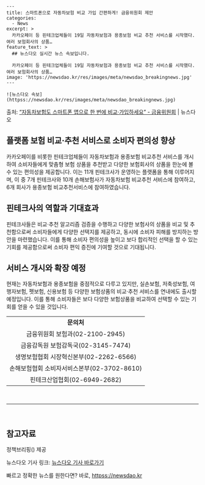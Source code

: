     ---
    title: 스마트폰으로 자동차보험 비교 가입 간편하게! 금융위원회 제안
    categories:
      - News
    excerpt: >
      카카오페이 등 핀테크업체들이 19일 자동차보험과 용종보험 비교 추천 서비스를 시작했다. 여러 보험회사의 상품…
    feature_text: >
      ## 뉴스다오 실시간 뉴스 속보입니다.
    
      카카오페이 등 핀테크업체들이 19일 자동차보험과 용종보험 비교 추천 서비스를 시작했다. 여러 보험회사의 상품…
    image: 'https://newsdao.kr/res/images/meta/newsdao_breakingnews.jpg'
    ---
    
    ![뉴스다오 속보](httpss://newsdao.kr/res/images/meta/newsdao_breakingnews.jpg)

<p>출처: <a href="httpss://newsdao.kr/3041" rel="dofollow">“자동차보험도 스마트폰 앱으로 한 번에 비교·가입하세요” - 금융위원회</a> | 뉴스다오</p>

<h2>플랫폼 보험 비교·추천 서비스로 소비자 편의성 향상</h2>
<p data-ke-size="size16">카카오페이를 비롯한 핀테크업체들이 자동차보험과 용종보험 비교추천 서비스를 개시하여 소비자들에게 맞춤형 보험 상품을 추천받고 다양한 보험회사의 상품을 한눈에 볼 수 있는 편의성을 제공합니다. 이는 11개 핀테크사가 운영하는 플랫폼을 통해 이루어지며, 이 중 7개 핀테크사와 10개 손해보험사가 자동차보험 비교추천 서비스에 참여하고, 6개 회사가 용종보험 비교추천서비스에 참여하였습니다.</p>
<h2>핀테크사의 역할과 기대효과</h2>
<p data-ke-size="size16">핀테크사들은 비교·추천 알고리즘 검증을 수행하고 다양한 보험사의 상품을 비교 및 추천함으로써 소비자들에게 다양한 선택지를 제공하고, 동시에 소비자 피해를 방지하는 방안을 마련했습니다. 이를 통해 소비자 편의성을 높이고 보다 합리적인 선택을 할 수 있는 기회를 제공함으로써 소비자 편익 증진에 기여할 것으로 기대됩니다.</p>
<h2>서비스 개시와 확장 예정</h2>
<p data-ke-size="size16">현재는 자동차보험과 용종보험을 중점적으로 다루고 있지만, 실손보험, 저축성보험, 여행자보험, 펫보험, 신용보험 등 다양한 보험상품의 비교·추천 서비스를 연내에도 출시할 예정입니다. 이를 통해 소비자들은 보다 다양한 보험상품을 비교하여 선택할 수 있는 기회를 얻을 수 있을 것입니다.</p>
<table style="width: 100%;" data-ke-size="size16">
<tbody>
<tr>
<td style="text-align: center; height: 17px;"><b>문의처</b></td>
</tr>
<tr>
<td style="text-align: center; height: 17px;">금융위원회 보험과(02-2100-2945)</td>
</tr>
<tr>
<td style="text-align: center; height: 17px;">금융감독원 보험감독국(02-3145-7474)</td>
</tr>
<tr>
<td style="text-align: center; height: 17px;">생명보험협회 시장혁신본부(02-2262-6566)</td>
</tr>
<tr>
<td style="text-align: center; height: 17px;">손해보험협회 소비자서비스본부(02-3702-8610)</td>
</tr>
<tr>
<td style="text-align: center; height: 17px;">핀테크산업협회(02-6949-2682)</td>
</tr>
</tbody>
</table>
<p data-ke-size="size16">&nbsp;</p>
<hr>
<p data-ke-size="size16">&nbsp;</p>
<h2>참고자료</h2>
<p data-ke-size="size16">정책브리핑() 제공</p>
<p data-ke-size="size16">뉴스다오 기사 링크: <a href="httpss://newsdao.kr/3041">뉴스다오 기사 바로가기</a></p> 

빠르고 정확한 뉴스를 원한다면? 바로, <a href="httpss://newsdao.kr" rel="dofollow">httpss://newsdao.kr</a>


    